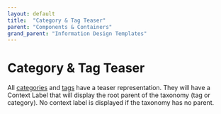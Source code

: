 ```yaml
---
layout: default
title:  "Category & Tag Teaser"
parent: "Components & Containers"
grand_parent: "Information Design Templates"
---
```


# Category & Tag Teaser

All [categories](../data-models/category.md) and [tags](../data-models/tag.md) 
have a teaser representation. They will have a Context Label that will display the root parent of the taxonomy (tag or category). No context label is displayed if the taxonomy has no parent.
